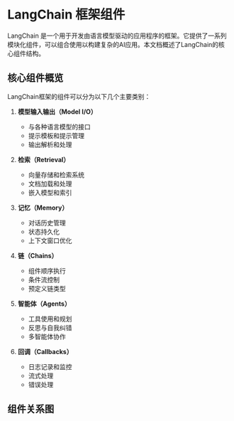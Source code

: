 # LangChain 框架组件

LangChain 是一个用于开发由语言模型驱动的应用程序的框架。它提供了一系列模块化组件，可以组合使用以构建复杂的AI应用。本文档概述了LangChain的核心组件结构。

## 核心组件概览

LangChain框架的组件可以分为以下几个主要类别：

1. **模型输入输出（Model I/O）**
   - 与各种语言模型的接口
   - 提示模板和提示管理
   - 输出解析和处理

2. **检索（Retrieval）**
   - 向量存储和检索系统
   - 文档加载和处理
   - 嵌入模型和索引

3. **记忆（Memory）**
   - 对话历史管理
   - 状态持久化
   - 上下文窗口优化

4. **链（Chains）**
   - 组件顺序执行
   - 条件流控制
   - 预定义链类型

5. **智能体（Agents）**
   - 工具使用和规划
   - 反思与自我纠错
   - 多智能体协作

6. **回调（Callbacks）**
   - 日志记录和监控
   - 流式处理
   - 错误处理

## 组件关系图
